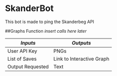 # SkanderBot

This bot is made to ping the Skanderbeg API

##Graphs Function
*insert calls here later*

| *Inputs*         | *Outputs*   |
| -----------      | ----------- |
| User API Key     | PNGs        |
| List of Saves    | Link to Interactive Graph |
| Output Requested | Text        |

